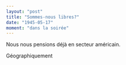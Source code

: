 ```yaml
---
layout: "post"
title: "Sommes-nous libres?"
date: "1945-05-17"
moment: "dans la soirée"
---
```


Nous nous pensions déjà en secteur américain.


<div class="histoire"></div>

<div class="commentaire">Géographiquement</div>